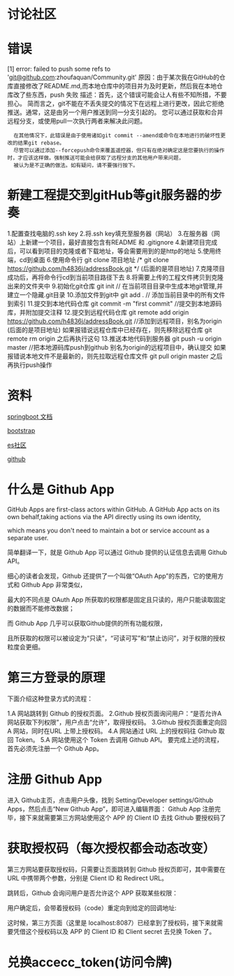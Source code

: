 # 讨论社区

# 错误
[1] error: failed to push some refs to 'git@github.com:zhoufaquan/Community.git'
   原因：由于某次我在GitHub的仓库直接修改了README.md,而本地仓库中的项目并为及时更新，然后我在本地仓库改了些东西，push 失败
   描述：首先，这个错误可能会让人有些不知所措，不要担心。
      简而言之，git不能在不丢失提交的情况下在远程上进行更改，因此它拒绝推送。通常，这是由另一个用户推送到同一分支引起的。
      您可以通过获取和合并远程分支，或使用pull一次执行两者来解决此问题。
      
      在其他情况下，此错误是由于使用诸如git commit --amend或命令在本地进行的破坏性更改的结果git rebase。
      尽管可以通过添加--forcepush命令来覆盖遥控器，但只有在绝对确定这是您要执行的操作时，才应该这样做。强制推送可能会给获取了远程分支的其他用户带来问题，
      被认为是不正确的做法。如有疑问，请不要强行按下。
# 新建工程提交到gitHub等git服务器的步奏

1.配置查找电脑的.ssh key
2.将.ssh key填充至服务器（网站）
3.在服务器（网站）上新建一个项目，最好直接包含有README 和 .gitignore
4.新建项目完成后，可以看到项目的克隆或者下载地址，等会需要用到的是http的地址
5.使用终端，cd到桌面
6.使用命令行 git clone 项目地址 /* git clone https://github.com/h4836j/addressBook.git */ (后面的是项目地址)
7.克隆项目成功后，再将命令行cd到当前项目路径下去
8.将需要上传的工程文件拷贝到克隆出来的文件夹中
9.初始化git仓库
git init // 在当前项目目录中生成本地git管理,并建立一个隐藏.git目录
10.添加文件到git中
git add . // 添加当前目录中的所有文件到索引
11.提交到本地代码仓库
git commit -m "first commit" //提交到本地源码库，并附加提交注释
12.提交到远程代码仓库
git remote add origin https://github.com/h4836j/addressBook.git //添加到远程项目，别名为origin (后面的是项目地址)
如果报错说远程仓库中已经存在，则先移除远程仓库 git remote rm origin 之后再执行这句
13.推送本地代码到服务器
git push -u origin master //把本地源码库push到github 别名为origin的远程项目中，确认提交
如果报错说本地文件不是最新的，则先拉取远程仓库文件 git pull origin master 之后再执行push操作

# 资料
[springboot 文档](https://docs.spring.io/spring-boot/docs)

[bootstrap](https://v3.bootcss.com/components/#navbar)

[es社区](https://elasticsearch.cn/)

[github](https://github.com/zhoufaquan/Kaola)

# 什么是 Github App

GitHub Apps are first-class actors within GitHub. A GitHub App acts on its own behalf,taking actions via the API directly using its own identity,
 
which means you don't need to maintain a bot or service account as a separate user.
 
 简单翻译一下，就是 Github App 可以通过 Github 提供的认证信息去调用 Github API。
 
 细心的读者会发现，Github 还提供了一个叫做“OAuth App”的东西，它的使用方式和 Github App 非常类似，
 
 最大的不同点是 OAuth App 所获取的权限都是固定且只读的，用户只能读取固定的数据而不能修改数据；
 
 而 Github App 几乎可以获取Github提供的所有功能权限，
 
 且所获取的权限可以被设定为“只读”，“可读可写”和“禁止访问”，对于权限的授权粒度会更细。
 
 # 第三方登录的原理
 
 下面介绍这种登录方式的流程：
 
 1.A 网站跳转到 Github 的授权页面。
 2.Github 授权页面询问用户：“是否允许A网站获取下列权限”，用户点击“允许”，取得授权码。
 3.Github 授权页面重定向回 A 网站，同时在URL 上带上授权码。
 4.A 网站通过 URL 上的授权码往 Github 取回 Token。
 5.A 网站使用这个 Token 去调用 Github API。
 要完成上述的流程，首先必须先注册一个 Github App。
 
 # 注册 Github App
 
 进入 Github主页，点击用户头像，找到 Setting/Developer settings/Github Apps，然后点击“New Github App”，即可进入编辑界面：
 Github App 注册完毕，接下来就需要第三方网站使用这个 APP 的 Client ID 去找 Github 要授权码了
 # 获取授权码（每次授权都会动态改变）
 
 第三方网站要获取授权码，只需要让页面跳转到 Github 授权页即可，其中需要在 URL 中携带两个参数，分别是 Client ID 和 Redirect URL。
 
 跳转后，Github 会询问用户是否允许这个 APP 获取某些权限：
 
 用户确定后，会带着授权码（code）重定向到给定的回调地址:
 
 这时候，第三方页面（这里是 localhost:8087）已经拿到了授权码，接下来就需要凭借这个授权码以及 APP 的 Client ID 和 Client secret 去兑换 Token 了。
 
 
 # 兑换accecc_token(访问令牌)
 